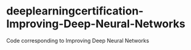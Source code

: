 # deeplearningcertification-Improving-Deep-Neural-Networks
Code corresponding to Improving Deep Neural Networks
